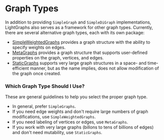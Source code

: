 # Graph Types

In addition to providing `SimpleGraph` and `SimpleDiGraph` implementations, LightGraphs also serves as a framework for other graph types. Currently, there are several alternative graph types, each with its own package:

- [SimpleWeightedGraphs](https://github.com/JuliaGraphs/SimpleGraphs.jl) provides a graph structure with the ability to specify weights on edges.
- [MetaGraphs](https://github.com/JuliaGraphs/MetaGraphs.jl) provides a graph structure that supports user-defined properties on the graph, vertices, and edges.
- [StaticGraphs](https://github.com/JuliaGraphs/StaticGraphs.jl) supports very large graph structures in a space- and time-efficient manner, but as the name implies, does not allow modification of the graph once
created.

### Which Graph Type Should I Use?

These are general guidelines to help you select the proper graph type.

- In general, prefer `SimpleGraphs`.
- If you need edge weights and don't require large numbers of graph modifications, use `SimpleWeightedGraphs`.
- If you need labeling of vertices or edges, use `MetaGraphs`.
- If you work with very large graphs (billons to tens of billions of edges) and don't need mutability, use `StaticGraphs`.
